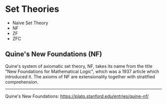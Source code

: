 # Set Theories

- Naive Set Theory
- NF
- ZF
- ZFC


## Quine's New Foundations (NF)
Quine's system of axiomatic set theory, NF, takes its name from the title "New Foundations for Mathematical Logic", which was a 1937 article which introduced it. The axioms of NF are extensionality together with stratified comprehension.



---

Quine's New Foundations: https://plato.stanford.edu/entries/quine-nf/
